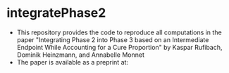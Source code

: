 # integratePhase2

- This repository provides the code to reproduce all computations in the paper "Integrating Phase 2 into Phase 3 based on an Intermediate Endpoint While Accounting for a Cure Proportion" by Kaspar Rufibach, Dominik Heinzmann, and Annabelle Monnet
- The paper is available as a preprint at: 